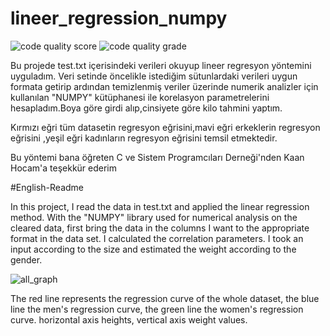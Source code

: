 # lineer_regression_numpy 

![code quality score ](https://www.code-inspector.com/project/18442/score/svg) 
![code quality grade ](https://www.code-inspector.com/project/18442/status/svg)


Bu projede test.txt içerisindeki  verileri okuyup lineer regresyon yöntemini uyguladım.
Veri setinde  öncelikle istediğim sütunlardaki  verileri uygun formata getirip ardından temizlenmiş  veriler üzerinde numerik analizler için kullanılan "NUMPY" kütüphanesi ile 
korelasyon parametrelerini hesapladım.Boya göre girdi alıp,cinsiyete göre kilo tahmini yaptım. 

Kırmızı eğri tüm datasetin regresyon eğrisini,mavi eğri erkeklerin regresyon eğrisini ,yeşil eğri kadınların regresyon eğrisini temsil etmektedir.

Bu yöntemi bana öğreten C ve Sistem Programcıları Derneği'nden Kaan Hocam'a teşekkür ederim

#English-Readme 

In this project, I read the data in test.txt and applied the linear regression method. With the "NUMPY" library used for numerical analysis on the cleared data, first bring the data in the columns I want to the appropriate format in the data set.
I calculated the correlation parameters. I took an input according to the size and estimated the weight according to the gender. 



![all_graph](https://user-images.githubusercontent.com/48547417/105095248-7f3a3180-5ab6-11eb-9e11-01dc3b9f850c.PNG)

The red line represents the regression curve of the whole dataset, the blue line the men's regression curve, the green line the women's regression curve.
horizontal axis heights, vertical axis weight values.
